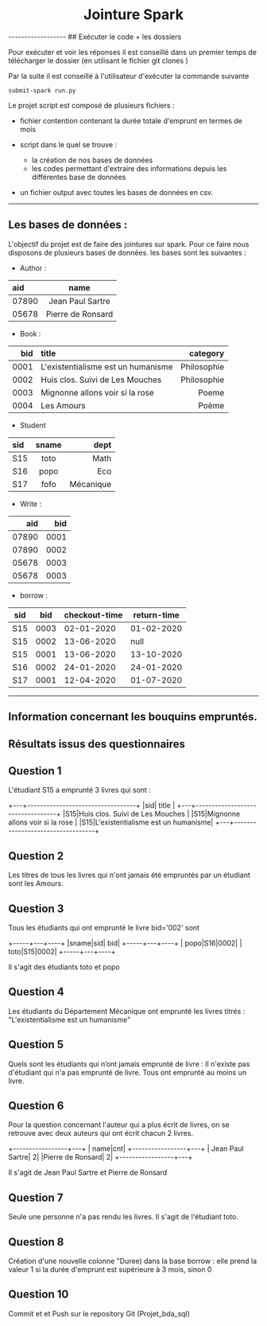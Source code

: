<h1><center>Jointure Spark </center> </h1> 
------------------
## Exécuter le code + les dossiers

Pour exécuter et voir les réponses il est conseillé dans un premier temps de télécharger le dossier (en utilisant le fichier git clones )

Par la suite il est conseillé à l'utilisateur d'exécuter la commande suivante 

``submit-spark run.py``

Le projet script est composé de plusieurs fichiers :

- fichier contention contenant la durée totale d'emprunt en termes de mois
- script dans le quel se trouve :
  
    - la création de nos bases de données
    - les codes permettant d'extraire des informations depuis les différentes base de données
    
- un fichier output avec toutes les bases de données en csv.
    
------------------
## Les bases de données :
L'objectif du projet est de faire des jointures sur spark. Pour ce faire nous disposons de plusieurs bases de données. 
les bases sont les suivantes :

- Author :

| aid               | name |
| :--------------- |:---------------:| 
|07890             | Jean Paul Sartre|
| 05678            | Pierre de Ronsard |

- Book :

| bid | title |category|
|----:|:------|-------:|
| 0001  |L'existentialisme est un humanisme |Philosophie|
| 0002  |Huis clos. Suivi de Les Mouches    |Philosophie|
| 0003  |Mignonne allons voir si la rose    |Poeme      |
| 0004  |Les Amours                         |Poème      |

- Student

| sid | sname | dept|
| :---- |:---:|----:|
| S15 | toto| Math|
| S16 | popo | Eco|
| S17 | fofo |Mécanique|

- Write :

| aid | bid |
|----:|-----:|
| 07890 |0001|
| 07890| 0002|
|05678 | 0003|
| 05678|0003 |

- borrow :

|sid |bid| checkout-time | return-time |
|----|----|--------------|-------------|
|S15 |0003| 02-01-2020   |01-02-2020   |
|S15 |0002|13-06-2020    |null         |
|S15 |0001|13-06-2020    |13-10-2020   |
|S16 |0002|24-01-2020    |24-01-2020   |
|S17 |0001|12-04-2020    |01-07-2020   |

------------------------------------------

## Information concernant les bouquins empruntés.

## Résultats issus des questionnaires

## Question 1

L'étudiant S15 a emprunté 3 livres qui sont :
   
+---+----------------------------------+
|sid|               title              |
+---+----------------------------------+
|S15|Huis clos. Suivi de Les Mouches   |
|S15|Mignonne allons voir si la rose   |
|S15|L'existentialisme est un humanisme|
+---+----------------------------------+


## Question 2

Les titres de tous les livres qui n'ont jamais été empruntés par un étudiant sont les Amours.

## Question 3

Tous les étudiants qui ont emprunté le livre bid='002' sont 

+-----+---+----+
|sname|sid| bid|
+-----+---+----+
| popo|S16|0002|
| toto|S15|0002|
+-----+---+----+

Il s'agit des étudiants toto et popo

## Question 4

Les étudiants du Département Mécanique ont emprunté les livres titrés : "L'existentialisme est un humanisme"

## Question 5

Quels sont les étudiants qui n’ont jamais emprunté de livre :
Il n'existe pas d'étudiant qui n'a pas emprunté de livre. Tous ont emprunté au moins un livre.


## Question 6

Pour la question concernant l'auteur qui a plus écrit de livres, on se retrouve avec deux auteurs qui ont écrit chacun 2 livres. 

+-----------------+---+
|             name|cnt|
+-----------------+---+
| Jean Paul Sartre|  2|
|Pierre de Ronsard|  2|
+-----------------+---+

Il s'agit de Jean Paul Sartre et Pierre de Ronsard


## Question 7

Seule une personne n'a pas rendu les livres. Il s'agit de l'étudiant toto.

## Question 8

Création d'une nouvelle colonne "Duree) dans la base borrow : elle prend la valeur 1  si la durée d'emprunt est supérieure à 3 mois, sinon 0

## Question 10 

Commit et et Push sur le repository Git (Projet_bda_sql)



